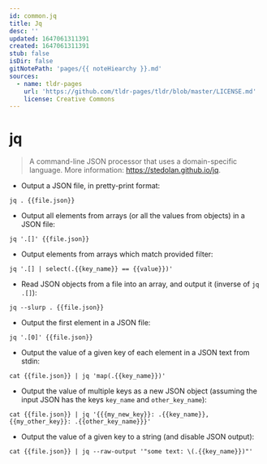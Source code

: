 ```yaml
---
id: common.jq
title: Jq
desc: ''
updated: 1647061311391
created: 1647061311391
stub: false
isDir: false
gitNotePath: 'pages/{{ noteHiearchy }}.md'
sources:
  - name: tldr-pages
    url: 'https://github.com/tldr-pages/tldr/blob/master/LICENSE.md'
    license: Creative Commons
---
```

# jq

> A command-line JSON processor that uses a domain-specific language.
> More information: <https://stedolan.github.io/jq>.

- Output a JSON file, in pretty-print format:

`jq . {{file.json}}`

- Output all elements from arrays (or all the values from objects) in a JSON file:

`jq '.[]' {{file.json}}`

- Output elements from arrays which match provided filter:

`jq '.[] | select(.{{key_name}} == {{value}})'`

- Read JSON objects from a file into an array, and output it (inverse of `jq .[]`):

`jq --slurp . {{file.json}}`

- Output the first element in a JSON file:

`jq '.[0]' {{file.json}}`

- Output the value of a given key of each element in a JSON text from stdin:

`cat {{file.json}} | jq 'map(.{{key_name}})'`

- Output the value of multiple keys as a new JSON object (assuming the input JSON has the keys `key_name` and `other_key_name`):

`cat {{file.json}} | jq '{{{my_new_key}}: .{{key_name}}, {{my_other_key}}: .{{other_key_name}}}'`

- Output the value of a given key to a string (and disable JSON output):

`cat {{file.json}} | jq --raw-output '"some text: \(.{{key_name}})"'`

